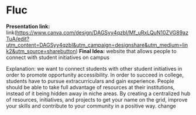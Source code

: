 # Fluc


**Presentation link:** link(https://www.canva.com/design/DAGSyy4qzbI/Mf_uRxLQuN10ZVG89azTuA/edit?utm_content=DAGSyy4qzbI&utm_campaign=designshare&utm_medium=link2&utm_source=sharebutton)
**Final Idea:** website that allows people to connect with student initiatives on campus 

Explanation: we want to connect students with other student initiatives in order to promote opportunity accessibility. In order to succeed in college, students have to pursue extracurriculars and gain experience. People should be able to take full advantage of resources at their institutions, instead of it being hidden away in niche areas. By creating a centralized hub of resources, initiatives, and projects to get your name on the grid, improve your skills and contribute to your community in a positive way. 
 change
